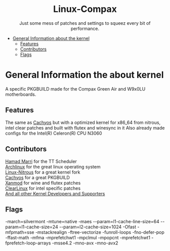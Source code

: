<div align="center">
  <br/>
  <h1 align="center">Linux-Compax</h1>
  <p align="center">Just some mess of patches and settings to squeez every bit of performance.</p>
</div>


- [General Information about the kernel](#general-information-about-the-kernel)
  - [Features](#features)
  - [Contributors](#contributors)
  - [Flags](#flags)

# General Information the about kernel
A specific PKGBUILD made for the Compax Green Air and W9x0LU motherboards.

## Features
The same as [Cachyos](https://github.com/CachyOS/linux-cachyos#features) but with a optimized kernel for x86_64 from nitrous, intel clear patches and built with flutex and winesync in it
Also already made configs for the Intel(R) Celeron(R) CPU  N3060

## Contributors
[Hamad Marri](https://github.com/hamadmarri) for the TT Scheduler <br />
[Archlinux](https://archlinux.org) for the great linux operating system <br />
[Linux-Nitrous](https://github.com/xdevs23/linux-nitrous) for a great kernel fork <br />
[Cachyos](https://github.com/CachyOS/linux-cachyos) for a great PKGBUILD <br />
[Xanmod](https://github.com/xanmod/linux-patches) for wine and flutex patches <br />
[ClearLinux](https://github.com/clearlinux-pkgs/linux) for intel specific patches <br />
[And all other Kernel Developers and Supporters](https://github.com/torvalds/linux) <br />

## Flags
-march=silvermont -mtune=native -maes --param=l1-cache-line-size=64 --param=l1-cache-size=24 --param=l2-cache-size=1024 -Ofast -mfpmath=sse -mstackrealign -ftree-vectorize -funroll-loops -fno-defer-pop -ffast-math -mfma -mprefetchwt1 -mpclmul -mpopcnt -mprefetchwt1 -fprefetch-loop-arrays -msse4.2 -mno-avx -mno-avx2

